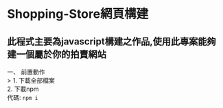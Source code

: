 # Shopping-Store網頁構建

## 此程式主要為javascript構建之作品,使用此專案能夠建一個屬於你的拍賣網站

一、 前置動作  
     > 1. 下載全部檔案  
     2. 下載npm  
         代碼: `npm i`  
